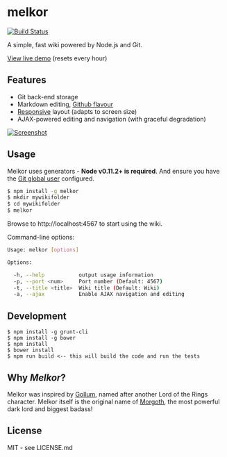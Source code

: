 # melkor

[![Build Status](https://secure.travis-ci.org/hiddentao/melkor.png)](http://travis-ci.org/hiddentao/melkor)

A simple, fast wiki powered by Node.js and Git.

[View live demo](http://melkor-demo.hiddentao.com/) (resets every hour)

## Features

* Git back-end storage
* Markdown editing, [Github flavour](https://help.github.com/articles/github-flavored-markdown)
* [Responsive](http://getbootstrap.com) layout (adapts to screen size)
* AJAX-powered editing and navigation (with graceful degradation)

[![Screenshot](https://raw.githubusercontent.com/hiddentao/melkor/master/screenshots/mobile.png)](https://github.com/hiddentao/melkor/tree/master/screenshots)

## Usage

Melkor uses generators - **Node v0.11.2+ is required**. And ensure you have 
the [Git global user](http://www.git-scm.com/book/ch7-1.html) configured.

```bash
$ npm install -g melkor
$ mkdir mywikifolder
$ cd mywikifolder
$ melkor
```

Browse to http://localhost:4567 to start using the wiki.

Command-line options:

```bash
Usage: melkor [options]

Options:

  -h, --help           output usage information
  -p, --port <num>     Port number (Default: 4567)
  -t, --title <title>  Wiki title (Default: Wiki)
  -a, --ajax           Enable AJAX navigation and editing
```

## Development

    $ npm install -g grunt-cli
    $ npm install -g bower
    $ npm install
    $ bower install
    $ npm run build <-- this will build the code and run the tests

## Why _Melkor_?

Melkor was inspired by [Gollum](https://github.com/github/gollum), named after
another Lord of the Rings character. Melkor itself is the original
name of [Morgoth](https://en.wikipedia.org/wiki/Morgoth), the most powerful
dark lord and biggest badass!

## License

MIT - see LICENSE.md
